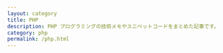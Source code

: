 ```yaml
---
layout: category
title: PHP
description: PHP プログラミングの技術メモやスニペットコードをまとめた記事です。
category: php
permalink: /php.html
---
```

